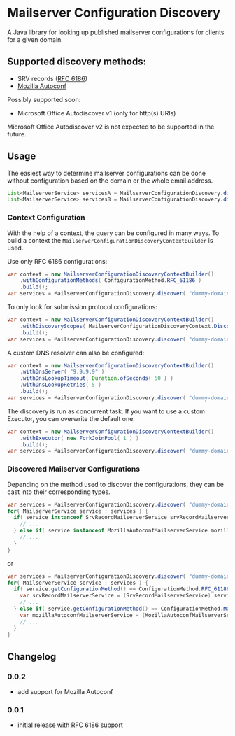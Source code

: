 # Mailserver Configuration Discovery

A Java library for looking up published mailserver configurations for clients for a given domain.

## Supported discovery methods:

* SRV records ([RFC 6186](https://www.rfc-editor.org/rfc/rfc6186))
* [Mozilla Autoconf](https://wiki.mozilla.org/Thunderbird:Autoconfiguration)

Possibly supported soon:

* Microsoft Office Autodiscover v1 (only for http(s) URIs)

Microsoft Office Autodiscover v2 is not expected to be supported in the future.

## Usage

The easiest way to determine mailserver configurations can be done without configuration based on the domain or the whole email address.

```java
List<MailserverService> servicesA = MailserverConfigurationDiscovery.discover( "dummy-domain.com" );
List<MailserverService> servicesB = MailserverConfigurationDiscovery.discover( EmailAddress.of( "user@dummy-domain.com" ) );
```

### Context Configuration

With the help of a context, the query can be configured in many ways. To build a context the `MailserverConfigurationDiscoveryContextBuilder` is used.

Use only RFC 6186 configurations:

```java
var context = new MailserverConfigurationDiscoveryContextBuilder()
    .withConfigurationMethods( ConfigurationMethod.RFC_61186 )
    .build();
var services = MailserverConfigurationDiscovery.discover( "dummy-domain.com", context );
```

To only look for submission protocol configurations:

```java
var context = new MailserverConfigurationDiscoveryContextBuilder()
    .withDiscoveryScopes( MailserverConfigurationDiscoveryContext.DiscoveryScope.SUBMISSION )
    .build();
var services = MailserverConfigurationDiscovery.discover( "dummy-domain.com", context );
```

A custom DNS resolver can also be configured:

```java
var context = new MailserverConfigurationDiscoveryContextBuilder()
    .withDnsServer( "9.9.9.9" )
    .withDnsLookupTimeout( Duration.ofSeconds( 50 ) )
    .withDnsLookupRetries( 5 )
    .build();
var services = MailserverConfigurationDiscovery.discover( "dummy-domain.com", context );
```

The discovery is run as concurrent task. If you want to use a custom Executor, you can overwrite the default one:

```java
var context = new MailserverConfigurationDiscoveryContextBuilder()
    .withExecutor( new ForkJoinPool( 1 ) )
    .build();
var services = MailserverConfigurationDiscovery.discover( "dummy-domain.com", context );
```

### Discovered Mailserver Configurations

Depending on the method used to discover the configurations, they can be cast into their corresponding types.

```java
var services = MailserverConfigurationDiscovery.discover( "dummy-domain.com" );
for( MailserverService service : services ) {
  if( service instanceof SrvRecordMailserverService srvRecordMailserverService ) {
    // ...
  } else if( service instanceof MozillaAutoconfMailserverService mozillaAutoconfMailserverService ) {
    // ...
  }
}
```

or

```java
var services = MailserverConfigurationDiscovery.discover( "dummy-domain.com" );
for( MailserverService service : services ) {
  if( service.getConfigurationMethod() == ConfigurationMethod.RFC_61186 ) {
    var srvRecordMailserverService = (SrvRecordMailserverService) service;
    // ...
  } else if( service.getConfigurationMethod() == ConfigurationMethod.MOZILLA_AUTOCONF ) {
    var mozillaAutoconfMailserverService = (MozillaAutoconfMailserverService) service;
    // ...
  }
}
```

## Changelog

### 0.0.2

* add support for Mozilla Autoconf

### 0.0.1

* initial release with RFC 6186 support
